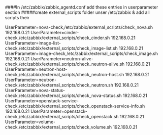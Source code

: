 ####In /etc/zabbix/zabbix_agentd.conf add these entries in userparameter section
#####create external_scripts folder unser /etc/zabbix & add all scripts their

UserParameter=nova-check,/etc/zabbix/external_scripts/check_nova.sh 192.168.0.21
UserParameter=cinder-check,/etc/zabbix/external_scripts/check_cinder.sh 192.168.0.21
UserParameter=image-list-check,/etc/zabbix/external_scripts/check_image-list.sh 192.168.0.21
UserParameter=image-check,/etc/zabbix/external_scripts/check_image.sh 192.168.0.21
UserParameter=neutron-alive-check,/etc/zabbix/external_scripts/check_neutron-alive.sh 192.168.0.21
UserParameter=neutron-host-check,/etc/zabbix/external_scripts/check_neutron-host.sh 192.168.0.21
UserParameter=neutron-check,/etc/zabbix/external_scripts/check_neutron.sh 192.168.0.21
UserParameter=nova-status-check,/etc/zabbix/external_scripts/check_nova-status.sh 192.168.0.21
UserParameter=openstack-service-check,/etc/zabbix/external_scripts/check_openstack-service-info.sh 192.168.0.21
UserParameter=openstack-check,/etc/zabbix/external_scripts/check_openstack.sh 192.168.0.21
UserParameter=volume-check,/etc/zabbix/external_scripts/check_volume.sh 192.168.0.21
